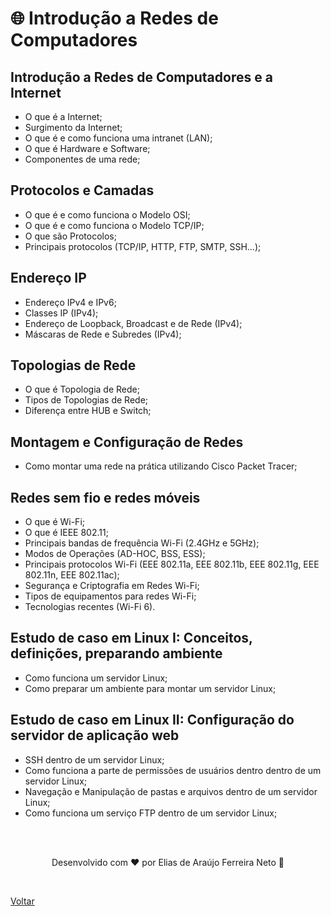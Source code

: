 # 🌐 Introdução a Redes de Computadores

## Introdução a Redes de Computadores e a Internet

- O que é a Internet;
- Surgimento da Internet;
- O que é e como funciona uma intranet (LAN);
- O que é Hardware e Software;
- Componentes de uma rede;

## Protocolos e Camadas

- O que é e como funciona o Modelo OSI;
- O que é e como funciona o Modelo TCP/IP;
- O que são Protocolos;
- Principais protocolos (TCP/IP, HTTP, FTP, SMTP, SSH...);

## Endereço IP

- Endereço IPv4 e IPv6;
- Classes IP (IPv4);
- Endereço de Loopback, Broadcast e de Rede (IPv4);
- Máscaras de Rede e Subredes (IPv4);

## Topologias de Rede

- O que é Topologia de Rede;
- Tipos de Topologias de Rede;
- Diferença entre HUB e Switch;

## Montagem e Configuração de Redes

- Como montar uma rede na prática utilizando Cisco Packet Tracer;

## Redes sem fio e redes móveis

- O que é Wi-Fi;
- O que é IEEE 802.11;
- Principais bandas de frequência Wi-Fi (2.4GHz e 5GHz);
- Modos de Operações (AD-HOC, BSS, ESS);
- Principais protocolos Wi-Fi (EEE 802.11a, EEE 802.11b, EEE 802.11g, EEE 802.11n, EEE 802.11ac);
- Segurança e Criptografia em Redes Wi-Fi;
- Tipos de equipamentos para redes Wi-Fi;
- Tecnologias recentes (Wi-Fi 6).

## Estudo de caso em Linux I: Conceitos, definições, preparando ambiente

- Como funciona um servidor Linux;
- Como preparar um ambiente para montar um servidor Linux;

## Estudo de caso em Linux II: Configuração do servidor de aplicação web

- SSH dentro de um servidor Linux;
- Como funciona a parte de permissões de usuários dentro dentro de um servidor Linux;
- Navegação e Manipulação de pastas e arquivos dentro de um servidor Linux;
- Como funciona um serviço FTP dentro de um servidor Linux;

<br>
<br>

<p align="center"> Desenvolvido com ❤ por Elias de Araújo Ferreira Neto 👋 <p>

<br>

<a href="../../">Voltar</a>
